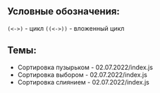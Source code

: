 ## Условные обозначения:

`(<->)` - цикл
`((<->))` - вложенный цикл

## Темы:

- Сортировка пузырьком - 02.07.2022/index.js
- Сортировка выбором - 02.07.2022/index.js
- Сортировка слиянием - 02.07.2022/index.js
